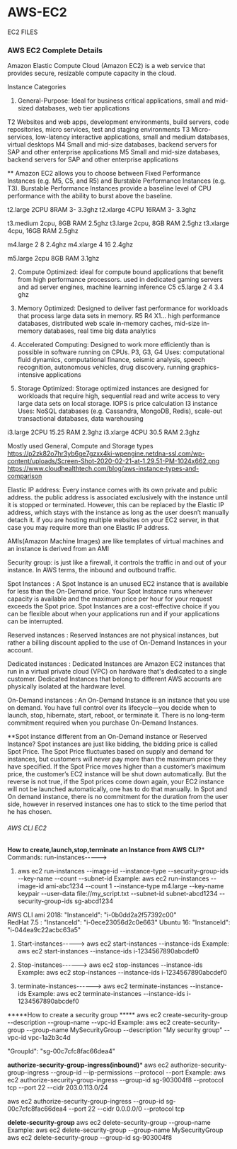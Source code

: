 # AWS-EC2
EC2 FILES
### AWS EC2 Complete Details

Amazon Elastic Compute Cloud (Amazon EC2) is a web service that provides secure, resizable compute capacity in the cloud.

Instance Categories
1. General-Purpose: Ideal for business critical applications, small and mid-sized databases, web tier applications

T2 Websites and web apps, development environments, build servers, code repositories, micro services, test and staging environments
T3 Micro-services, low-latency interactive applications, small and medium databases, virtual desktops
M4 Small and mid-size databases, backend servers for SAP and other enterprise applications
M5 Small and mid-size databases, backend servers for SAP and other enterprise applications

** Amazon EC2 allows you to choose between Fixed Performance Instances (e.g. M5, C5, and R5) and Burstable Performance Instances (e.g. T3).
Burstable Performance Instances provide a baseline level of CPU performance with the ability to burst above the baseline.

t2.large	2CPU	8RAM   3- 3.3ghz
t2.xlarge	4CPU	16RAM  3- 3.3ghz

t3.medium 2cpu, 8GB RAM 2.5ghz
t3.large 2cpu, 8GB RAM 2.5ghz
t3.xlarge 4cpu, 16GB RAM 2.5ghz

m4.large	2	8   2.4ghz
m4.xlarge	4	16  2.4ghz

m5.large	2cpu	8GB RAM 3.1ghz

2. Compute Optimized: ideal for compute bound applications that benefit from high performance processors.
used in dedicated gaming servers and ad server engines, machine learning inference
C5
c5.large	2	4 3.4 ghz

3. Memory Optimized: Designed to deliver fast performance for workloads that process large data sets in memory.
R5 R4 X1...
high performance databases, distributed web scale in-memory caches, mid-size in-memory databases, real time big data analytics

4. Accelerated Computing: Designed to work more efficiently than is possible in software running on CPUs.
P3, G3, G4
Uses: computational fluid dynamics, computational finance, seismic analysis, speech recognition, autonomous vehicles, drug discovery.
 running graphics-intensive applications

5. Storage Optimized: Storage optimized instances are designed for workloads that require high, sequential read and write access to very large data sets on local storage.
IOPS is price calculation
I3 instance
Uses: NoSQL databases (e.g. Cassandra, MongoDB, Redis), scale-out transactional databases, data warehousing

i3.large	2CPU	15.25 RAM 2.3ghz
i3.xlarge	4CPU	30.5 RAM 2.3ghz

Mostly used General, Compute and Storage types
https://p2zk82o7hr3yb6ge7gzxx4ki-wpengine.netdna-ssl.com/wp-content/uploads/Screen-Shot-2020-02-21-at-1.29.51-PM-1024x662.png
https://www.cloudhealthtech.com/blog/aws-instance-types-and-comparison


Elastic IP address: Every instance comes with its own private and public address. the public address is associated exclusively with the instance until it is stopped or terminated. 
However, this can be replaced by the Elastic IP address, which stays with the instance as long as the user doesn’t manually detach it.
if you are hosting multiple websites on your EC2 server, in that case you may require more than one Elastic IP address.

AMIs(Amazon Machine Images) are like templates of virtual machines and an instance is derived from an AMI

Security group: is just like a firewall, it controls the traffic in and out of your instance. In AWS terms, the inbound and outbound traffic.

Spot Instances : A Spot Instance is an unused EC2 instance that is available for less than the On-Demand price.
 Your Spot Instance runs whenever capacity is available and the maximum price per hour for your request exceeds the Spot price.
 Spot Instances are a cost-effective choice if you can be flexible about when your applications run and if your applications can be interrupted. 
 
Reserved instances : Reserved Instances are not physical instances, but rather a billing discount applied to the use of On-Demand Instances in your account.

Dedicated instances : Dedicated Instances are Amazon EC2 instances that run in a virtual private cloud (VPC) on hardware that's dedicated to a single customer. 
Dedicated Instances that belong to different AWS accounts are physically isolated at the hardware level.

On-Demand instances : An On-Demand Instance is an instance that you use on demand. You have full control over its lifecycle—you decide when to launch, stop, hibernate, start, reboot, or terminate it.
There is no long-term commitment required when you purchase On-Demand Instances.

**Spot instance different from an On-Demand instance or Reserved Instance?
Spot instances are just like bidding, the bidding price is called Spot Price. 
The Spot Price fluctuates based on supply and demand for instances, but customers will never pay more than the maximum price they have specified.
If the Spot Price moves higher than a customer’s maximum price, the customer’s EC2 instance will be shut down automatically. 
But the reverse is not true, if the Spot prices come down again, your EC2 instance will not be launched automatically, one has to do that manually.  In Spot and On demand instance, there is no commitment for the duration from the user side, however in reserved instances one has to stick to the time period that he has chosen.


###### AWS CLI EC2

****How to create,launch,stop,terminate an Instance from AWS CLI?*****
Commands:
  run-instances----->
1.  aws ec2 run-instances --image-id --instance-type --security-group-ids
      --key-name --count --subnet-id 
Example: 
    aws ec2 run-instances --image-id ami-abc1234 --count 1 
	--instance-type m4.large --key-name keypair 
	--user-data file://my_script.txt --subnet-id subnet-abcd1234 
	--security-group-ids sg-abcd1234	  
  
AWS CLI ami 2018: "InstanceId": "i-0b0dd2a2f57392c00"  
RedHat 7.5 : "InstanceId": "i-0ece23056d2c0e663"
Ubuntu 16:  "InstanceId": "i-044ea9c22acbc63a5"
	

1.  Start-instances----->
   aws ec2 start-instances --instance-ids
Example: 
   aws ec2 start-instances --instance-ids i-1234567890abcdef0 

2.  Stop-instances------>
   aws ec2 stop-instances --instance-ids
Example: 
   aws ec2 stop-instances --instance-ids i-1234567890abcdef0 
   
3.  terminate-instances------>
   aws ec2 terminate-instances --instance-ids
Example: 
   aws ec2 terminate-instances --instance-ids i-1234567890abcdef0
   
   
*****How to create a security group *****
  aws ec2  create-security-group --description --group-name --vpc-id
Example:   aws ec2 create-security-group --group-name MySecurityGroup 
                 --description "My security group" --vpc-id vpc-1a2b3c4d
				 
"GroupId": "sg-00c7cfc8fac66dea4"				 
				 
****authorize-security-group-ingress(inbound)*****
  aws ec2 authorize-security-group-ingress --group-id --ip-permissions --protocol --port
Example: aws ec2 authorize-security-group-ingress --group-id sg-903004f8 
             --protocol tcp --port 22 --cidr 203.0.113.0/24  
			 
			 
   aws ec2 authorize-security-group-ingress --group-id sg-00c7cfc8fac66dea4 
          --port 22 --cidr 0.0.0.0/0 --protocol tcp			 
				 
****delete-security-group****
  aws ec2 delete-security-group --group-name 
Example: aws ec2 delete-security-group --group-name MySecurityGroup  
		 aws ec2 delete-security-group --group-id sg-903004f8	
